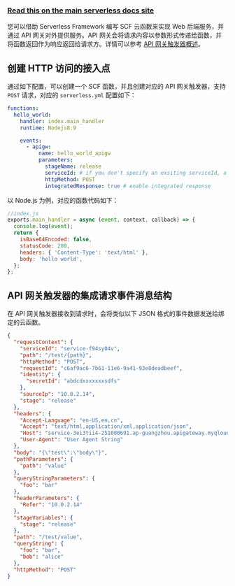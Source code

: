 <!--
title: Serverless Framework - Tencent-SCF 事件 - API Gateway
menuText: API Gateway
menuOrder: 9
description:  Setting up API Gateway Events with Tencent-SCF via the Serverless Framework
layout: Doc
-->

<!-- DOCS-SITE-LINK:START automatically generated  -->

### [Read this on the main serverless docs site](https://www.serverless.com/framework/docs/providers/tencent/events/apigateway/)

<!-- DOCS-SITE-LINK:END -->

您可以借助 Serverless Framework 编写 SCF 云函数来实现 Web 后端服务，并通过 API 网关对外提供服务。API 网关会将请求内容以参数形式传递给函数，并将函数返回作为响应返回给请求方。详情可以参考 [API 网关触发器概述](https://cloud.tencent.com/document/product/583/12513)。

## 创建 HTTP 访问的接入点

通过如下配置，可以创建一个 SCF 函数，并且创建对应的 API 网关触发器，支持 `POST` 请求，对应的 `serverless.yml` 配置如下：

```yml
functions:
  hello_world:
    handler: index.main_handler
    runtime: Nodejs8.9

    events:
      - apigw:
          name: hello_world_apigw
          parameters:
            stageName: release
            serviceId: # if you don't specify an exsiting serviceId, a new service will be created by default.
            httpMethod: POST
            integratedResponse: true # enable integrated response
```
以 Node.js 为例，对应的函数代码如下：

```javascript
//index.js
exports.main_handler = async (event, context, callback) => {
  console.log(event);
  return {
    isBase64Encoded: false,
    statusCode: 200,
    headers: { 'Content-Type': 'text/html' },
    body: 'hello world',
  };
};
```

## API 网关触发器的集成请求事件消息结构

在 API 网关触发器接收到请求时，会将类似以下 JSON 格式的事件数据发送给绑定的云函数。

```json
{
  "requestContext": {
    "serviceId": "service-f94sy04v",
    "path": "/test/{path}",
    "httpMethod": "POST",
    "requestId": "c6af9ac6-7b61-11e6-9a41-93e8deadbeef",
    "identity": {
      "secretId": "abdcdxxxxxxxsdfs"
    },
    "sourceIp": "10.0.2.14",
    "stage": "release"
  },
  "headers": {
    "Accept-Language": "en-US,en,cn",
    "Accept": "text/html,application/xml,application/json",
    "Host": "service-3ei3tii4-251000691.ap-guangzhou.apigateway.myqloud.com",
    "User-Agent": "User Agent String"
  },
  "body": "{\"test\":\"body\"}",
  "pathParameters": {
    "path": "value"
  },
  "queryStringParameters": {
    "foo": "bar"
  },
  "headerParameters": {
    "Refer": "10.0.2.14"
  },
  "stageVariables": {
    "stage": "release"
  },
  "path": "/test/value",
  "queryString": {
    "foo": "bar",
    "bob": "alice"
  },
  "httpMethod": "POST"
}
```
